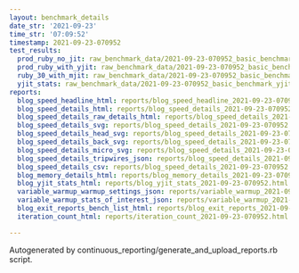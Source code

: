 ```yaml
---
layout: benchmark_details
date_str: '2021-09-23'
time_str: '07:09:52'
timestamp: 2021-09-23-070952
test_results:
  prod_ruby_no_jit: raw_benchmark_data/2021-09-23-070952_basic_benchmark_prod_ruby_no_jit.json
  prod_ruby_with_yjit: raw_benchmark_data/2021-09-23-070952_basic_benchmark_prod_ruby_with_yjit.json
  ruby_30_with_mjit: raw_benchmark_data/2021-09-23-070952_basic_benchmark_ruby_30_with_mjit.json
  yjit_stats: raw_benchmark_data/2021-09-23-070952_basic_benchmark_yjit_stats.json
reports:
  blog_speed_headline_html: reports/blog_speed_headline_2021-09-23-070952.html
  blog_speed_details_html: reports/blog_speed_details_2021-09-23-070952.html
  blog_speed_details_raw_details_html: reports/blog_speed_details_2021-09-23-070952.raw_details.html
  blog_speed_details_svg: reports/blog_speed_details_2021-09-23-070952.svg
  blog_speed_details_head_svg: reports/blog_speed_details_2021-09-23-070952.head.svg
  blog_speed_details_back_svg: reports/blog_speed_details_2021-09-23-070952.back.svg
  blog_speed_details_micro_svg: reports/blog_speed_details_2021-09-23-070952.micro.svg
  blog_speed_details_tripwires_json: reports/blog_speed_details_2021-09-23-070952.tripwires.json
  blog_speed_details_csv: reports/blog_speed_details_2021-09-23-070952.csv
  blog_memory_details_html: reports/blog_memory_details_2021-09-23-070952.html
  blog_yjit_stats_html: reports/blog_yjit_stats_2021-09-23-070952.html
  variable_warmup_warmup_settings_json: reports/variable_warmup_2021-09-23-070952.warmup_settings.json
  variable_warmup_stats_of_interest_json: reports/variable_warmup_2021-09-23-070952.stats_of_interest.json
  blog_exit_reports_bench_list_html: reports/blog_exit_reports_2021-09-23-070952.bench_list.html
  iteration_count_html: reports/iteration_count_2021-09-23-070952.html

---
```

Autogenerated by continuous_reporting/generate_and_upload_reports.rb script.
